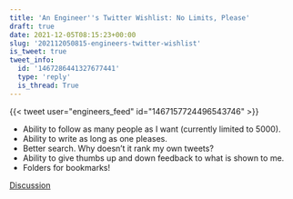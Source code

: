 ```yaml
---
title: 'An Engineer''s Twitter Wishlist: No Limits, Please'
draft: true
date: 2021-12-05T08:15:23+00:00
slug: '202112050815-engineers-twitter-wishlist'
is_tweet: true
tweet_info:
  id: '1467286441327677441'
  type: 'reply'
  is_thread: True
---
```




{{< tweet user="engineers_feed" id="1467157724496543746" >}}

- Ability to follow as many people as I want (currently limited to 5000).
- Ability to write as long as one pleases.
- Better search. Why doesn’t it rank my own tweets?
- Ability to give thumbs up and down feedback to what is shown to me.
- Folders for bookmarks!

[Discussion](https://x.com/sytelus/status/1467286441327677441)
